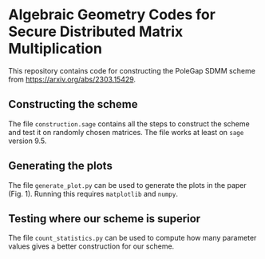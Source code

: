 # Algebraic Geometry Codes for Secure Distributed Matrix Multiplication

This repository contains code for constructing the PoleGap SDMM scheme from https://arxiv.org/abs/2303.15429.

## Constructing the scheme

The file `construction.sage` contains all the steps to construct the scheme and test it on randomly chosen matrices. The file works at least on `sage` version 9.5.

## Generating the plots

The file `generate_plot.py` can be used to generate the plots in the paper (Fig. 1). Running this requires `matplotlib` and `numpy`.

## Testing where our scheme is superior

The file `count_statistics.py` can be used to compute how many parameter values gives a better construction for our scheme.
